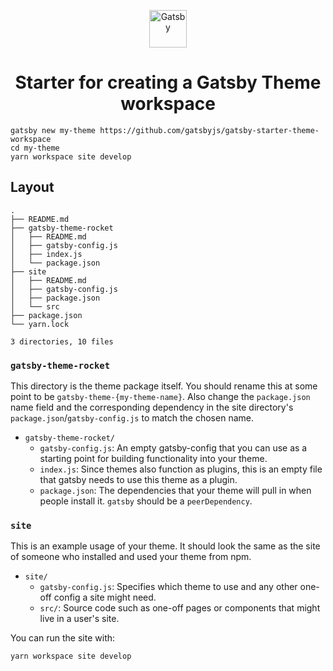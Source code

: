 <p align="center">
  <a href="https://www.gatsbyjs.org">
    <img alt="Gatsby" src="https://www.gatsbyjs.org/monogram.svg" width="60" />
  </a>
</p>
<h1 align="center">
  Starter for creating a Gatsby Theme workspace
</h1>

```shell
gatsby new my-theme https://github.com/gatsbyjs/gatsby-starter-theme-workspace
cd my-theme
yarn workspace site develop
```

## Layout

```shell
.
├── README.md
├── gatsby-theme-rocket
│   ├── README.md
│   ├── gatsby-config.js
│   ├── index.js
│   └── package.json
├── site
│   ├── README.md
│   ├── gatsby-config.js
│   ├── package.json
│   └── src
├── package.json
└── yarn.lock

3 directories, 10 files
```

### `gatsby-theme-rocket`

This directory is the theme package itself. You should rename this at
some point to be `gatsby-theme-{my-theme-name}`. Also change the
`package.json` name field and the corresponding dependency in the
site directory's `package.json`/`gatsby-config.js` to match the chosen name.

- `gatsby-theme-rocket/`
  - `gatsby-config.js`: An empty gatsby-config that you can use as a starting point for building functionality into your theme.
  - `index.js`: Since themes also function as plugins, this is an empty file that
    gatsby needs to use this theme as a plugin.
  - `package.json`: The dependencies that your theme will pull in when people install it. `gatsby` should be a `peerDependency`.

### `site`

This is an example usage of your theme. It should look the same as the
site of someone who installed and used your theme from npm.

- `site/`
  - `gatsby-config.js`: Specifies which theme to use and any other one-off config a site might need.
  - `src/`: Source code such as one-off pages or components that might live in
    a user's site.

You can run the site with:

```sh
yarn workspace site develop
```
